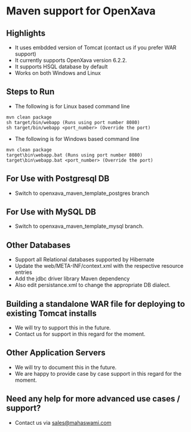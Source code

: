 # Maven support for OpenXava

## Highlights

- It uses embdded version of Tomcat (contact us if you prefer WAR support)
- It currently supports OpenXava version 6.2.2.
- It supports HSQL database by default
- Works on both Windows and Linux

## Steps to Run
- The following is for Linux based command line
```
mvn clean package
sh target/bin/webapp (Runs using port number 8080)
sh target/bin/webapp <port_number> (Override the port)
```
- The following is for Windows based command line
```
mvn clean package
target\bin\webapp.bat (Runs using port number 8080)
target\bin\webapp.bat <port_number> (Override the port)
```


## For Use with Postgresql DB

- Switch to openxava_maven_template_postgres branch

## For Use with MySQL DB

- Switch to openxava_maven_template_mysql branch.

## Other Databases

- Support all Relational databases supported by Hibernate
- Update the web/META-INF/context.xml with the respective resource entries
- Add the jdbc driver library Maven dependency
- Also edit persistance.xml to change the appropriate DB dialect.

## Building a standalone WAR file for deploying to existing Tomcat installs

- We will try to support this in the future.
- Contact us for support in this regard for the moment.

## Other Application Servers

- We will try to document this in the future.
- We are happy to provide case by case support in this regard for the moment.

## Need any help for more advanced use cases / support?

- Contact us via sales@mahaswami.com

